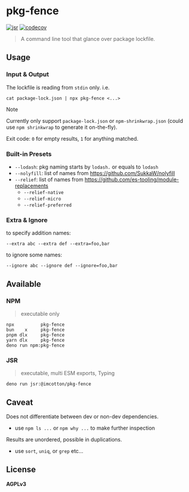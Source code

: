 pkg-fence
=========

[![jsr](https://jsr.io/badges/@imcotton/pkg-fence)](https://jsr.io/@imcotton/pkg-fence)
[![codecov](https://codecov.io/gh/imcotton/pkg-fence/graph/badge.svg)](https://codecov.io/gh/imcotton/pkg-fence)

> A command line tool that glance over package lockfile.





Usage
-----

### Input & Output

The lockfile is reading from `stdin` only. i.e.

    cat package-lock.json | npx pkg-fence <...>

> [!NOTE]
> Currently only support `package-lock.json` or `npm-shrinkwrap.json` 
> (could use `npm shrinkwrap` to generate it on-the-fly).

Exit code: `0` for empty results, `1` for anything matched.





### Built-in Presets

- `--lodash`: pkg naming starts by `lodash.` or equals to `lodash`
- `--nolyfill`: list of names from https://github.com/SukkaW/nolyfill
- `--relief`: list of names from https://github.com/es-tooling/module-replacements
  - `--relief-native`
  - `--relief-micro`
  - `--relief-preferred`





### Extra & Ignore

to specify addition names:

    --extra abc --extra def --extra=foo,bar

to ignore some names:

    --ignore abc --ignore def --ignore=foo,bar





Available
---------

### NPM

> executable only

```
npx          pkg-fence
bun    x     pkg-fence
pnpm dlx     pkg-fence
yarn dlx     pkg-fence
deno run npm:pkg-fence
```

### JSR

> executable, multi ESM exports, Typing

```
deno run jsr:@imcotton/pkg-fence
```





Caveat
------

Does not differentiate between dev or non-dev dependencies.

- use `npm ls ...` or `npm why ...` to make further inspection

Results are unordered, possible in duplications.

- use `sort`, `uniq`, or `grep` etc...





License
-------

**AGPLv3**

